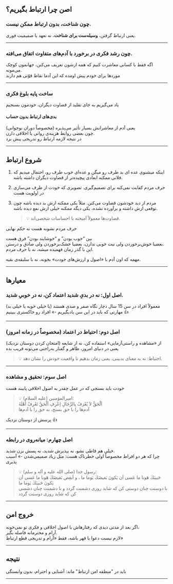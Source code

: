 ## اصن چرا ارتباط بگیریم؟

### چون شناخت، بدون ارتباط ممکن نیست.

یعنی ارتباط گرفتن، **وسیله‌ست برای شناخت**، نه تعهد یا صمیمیت فوری.

---

### چون رشد فکری در برخورد با آدم‌های متفاوت اتفاق می‌افته.

اگه فقط با کسانی معاشرت کنیم که همه ازشون تعریف می‌کنن، جهانمون کوچک می‌مونه.  
موردها برای خودم پیش اومده که این آدما نقاط قوّتی هم دارند

---

### ساخت پایه بلوغ فکری

یاد می‌گیریم به جای تقلید از قضاوت دیگران، خودمون بسنجیم

#### بدی‌های ارتباط بدون حساب

یعنی آدم از معاشرانش بسیار تأثیر می‌پذیره (مخصوصاً دوران نوجوانی)  
چون بعضی روابط هزینه‌ی روانی یا اخلاقی دارن.  
در نتیجه لازمه ارتباط رو تدریجی پیش برد

---

## شروع ارتباط

1. اینکه میشنوی عده ای بد طرف رو میگن و عده‌ای خوب طرف رو، احتمال میدیم که فلانی ممکنه ابعادی پیچیده‌تر از قضاوت دیگران داشته باشه.
    
2. حرف مردم کفایت نمی‌کنه برای تصمیم‌گیری. تصویری که خودت از طرف می‌سازی در اولویت هست
    
3. مردم از دید خودشون قضاوت می‌کنن. مثلاً یکی ممکنه ازش بد دیده باشه چون توقعی ازش داشته و برآورده نشده، یکی دیگه ممکنه خیلی ازش نفع دیده باشه.  
    > 💡 قضاوت‌ها معمولاً آمیخته با احساسات شخصی‌اند.
    

حرف مردم نشونه هست نه حکم نهایی

بین “خوب بودن” و “خوشایند بودن” فرق هست  
بعضیا خوش‌برخوردن ولی نیت خوبی ندارن، بعضیا خشک‌برخوردن ولی صادق و درستن.  
این با گذر زمان فهمیده میشه، نه با حرف مردم.

مهمه که اون آدم با «اصول و ارزش‌های خودت» بخونه، نه با سلیقه‌ی بقیه.

---

## معیارها

### اصل اول: نه در بدیِ شدید اعتماد کن، نه در خوبیِ شدید.

معمولاً افراد در سن 15 سال دچار نگاه صفر و صدی هستند (یا خیلی خوبه یا خیلی بد)  
مهارتی که باید در این سن یادبگیریم -» افراد رو خاکستری ببینیم 👍

---

### اصل دوم: احتیاط در اعتماد (مخصوصاً در زمانه امروز)

از «مشاهده و راستی‌آزمایی» استفاده کن، نه از شایعه (امتحان کردن دوستان نزدیک)  
یعنی در دنیای امروز، ظاهر و گفتار به‌راحتی می‌تونه فریب بده  
> 💡 احتیاط: نه به معنای بدبینی، یعنی زمان بدهیم تا واقعیت خودش را نشان دهد.

---

### اصل سوم: تحقیق و مشاهده

خودت باید بسنجی که در عمل چقدر به اصول اخلاقی پایبند هست

> 💡 امیرالمؤمنین (علیه السلام):  
> اَلْحَقُّ لاَ يُعْرَفُ بِالرِّجَالِ اِعْرِفِ اَلْحَقَّ تَعْرِفْ أَهْلَهُ  
> آدم‌ها را با حق بسنج، نه حق را با آدم‌ها

پرسش از دوستان نزدیک 👍

---

### اصل چهارم: میانه‌روی در رابطه

خیلی هم قاطی نشو، نه بپذیرش شدید، نه پسش بزن شدید.  
چرا که هر دو افراط مخصوصاً اولی خطرناک هست: مثل زیاد صمیمی‌شدن -» آسیب پذیری

> 💡 رسول خدا (صلی الله علیه و آله و سلم):  
> حَبيبَكَ هَونا ما عَسى أن يَكونَ بَغيضَكَ يَوما ما ، و أبغِض بَغيضَكَ هَونا ما عَسى أن يَكونَ حَبيبَكَ يَوما ما  
> با دوستت چنان دوستى كن كه شايد روزى دشمنت گردد و با دشمنت چنان دشمنى كن كه شايد روزى دوستت گردد

---
## خروج امن

اگر بعد از مدتی دیدی که رفتارهاش با اصول اخلاقی و فکری تو نمی‌خونه،  
آرام و محترمانه فاصله بگیر.  
لازم نیست دعوا یا قهر باشه، فقط «آرام و تدریجی قطع ارتباط»

---

## نتیجه

باید در "منطقه امن ارتباط" ماند: آشنایی و احترام، بدون وابستگی

---
